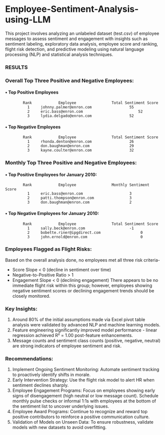 # Employee-Sentiment-Analysis-using-LLM
This project involves analyzing an unlabeled dataset (test.csv) of employee messages to assess sentiment and engagement with insights such as sentiment labeling, exploratory data analysis, employee score and ranking, flight risk detection, and predictive modeling using natural language processing (NLP) and statistical analysis techniques. 

### RESULTS

### Overall Top Three Positive and Negative Employees:
#### •	Top Positive Employees 
            Rank	        Employee	            Total Sentiment Score
              1	    johnny.palmer@enron.com             	55
              2	    eric.bass@enron.com                         52
              3	    lydia.delgado@enron.com             	52

#### •	Top Negative Employees  
            Rank	        Employee	            Total Sentiment Score
              1	    rhonda.denton@enron.com	                26
              2	    don.baughman@enron.com               	29
              3	    kayne.coulter@enron.com             	32


### Monthly Top Three Positive and Negative Employees:
#### •	Top Positive Employees for January 2010:
            Rank	        Employee	            Monthly Sentiment Score
              1	    eric.bass@enron.com                 	3
              2	    patti.thompson@enron.com             	3
              3	    don.baughman@enron.com              	2

#### •	Top Negative Employees for January 2010:
            Rank	        Employee	            Total Sentiment Score
              1	    sally.beck@enron.com                	-1
              2	    bobette.riner@ipgdirect.com                  0
              3	    john.ernold@enron.com             	         0

### Employees Flagged as Flight Risks:
Based on the overall analysis done, no employees met all three risk criteria-
  -	Score Slope < 0 (decline in sentiment over time)
  -	Negative-to-Positive Ratio > 1
  -	Engagement Slope < 0 (declining engagement)
There appears to be no immediate flight risk within this group; however, employees showing negative sentiment scores or declining engagement trends should be closely monitored.

### Key Insights:
1. Around 80% of the initial assumptions made via Excel pivot table analysis were validated by advanced NLP and machine learning models.
2. Feature engineering significantly improved model performance - linear regression achieved R² = 1.00 post-feature enhancements.
3. Message counts and sentiment class counts (positive, negative, neutral) are strong indicators of employee sentiment and risk.

### Recommendations:
1. Implement Ongoing Sentiment Monitoring: Automate sentiment tracking to proactively identify shifts in morale.
2. Early Intervention Strategy: Use the flight risk model to alert HR when sentiment declines sharply.
3. Employee Engagement Programs: Focus on employees showing early signs of disengagement (high neutral or low message count). Schedule monthly pulse checks or informal 1:1s with employees at the bottom of the sentiment list to uncover underlying issues.
4. Employee Award Programs: Continue to recognize and reward top positive contributors to reinforce a positive communication culture.
5. Validation of Models on Unseen Data: To ensure robustness, validate models with new datasets to avoid overfitting.

